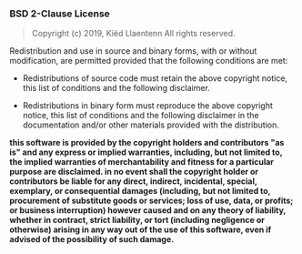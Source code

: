 ### BSD 2-Clause License

> Copyright (c) 2019, Kiëd Llaentenn
> All rights reserved.

Redistribution and use in source and binary forms, with or without
modification, are permitted provided that the following conditions are met:

-  Redistributions of source code must retain the above copyright notice, this
   list of conditions and the following disclaimer.

-  Redistributions in binary form must reproduce the above copyright notice,
   this list of conditions and the following disclaimer in the documentation
   and/or other materials provided with the distribution.

**this software is provided by the copyright holders and contributors "as is"
and any express or implied warranties, including, but not limited to, the
implied warranties of merchantability and fitness for a particular purpose are
disclaimed. in no event shall the copyright holder or contributors be liable
for any direct, indirect, incidental, special, exemplary, or consequential
damages (including, but not limited to, procurement of substitute goods or
services; loss of use, data, or profits; or business interruption) however
caused and on any theory of liability, whether in contract, strict liability,
or tort (including negligence or otherwise) arising in any way out of the use
of this software, even if advised of the possibility of such damage.**
